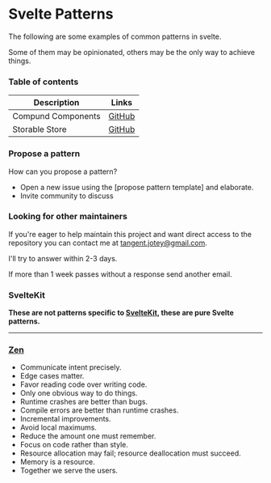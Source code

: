 # Svelte Patterns

The following are some examples of common patterns in svelte.

Some of them may be opinionated, others may be the only way to achieve things.

### Table of contents

| Description | Links |
|-----|-----|
| Compund Components | [GitHub](./compound-components/README.md) |
| Storable Store | [GitHub](./storable-store/README.md) |

### Propose a pattern

How can you propose a pattern?

- Open a new issue using the [propose pattern template] and elaborate.
- Invite community to discuss

### Looking for other maintainers

If you're eager to help maintain this project and want direct access to the repository you can contact me at [tangent.jotey@gmail.com](tangent.jotey@gmail.com).

I'll try to answer within 2-3 days.

If more than 1 week passes without a response send another email.

### SvelteKit

**These are not patterns specific to [SvelteKit](https://github.com/sveltejs/kit), these are pure Svelte patterns.**

---

### [Zen](https://ziglang.org/documentation/master/#Zen)
- Communicate intent precisely.
- Edge cases matter.
- Favor reading code over writing code.
- Only one obvious way to do things.
- Runtime crashes are better than bugs.
- Compile errors are better than runtime crashes.
- Incremental improvements.
- Avoid local maximums.
- Reduce the amount one must remember.
- Focus on code rather than style.
- Resource allocation may fail; resource deallocation must succeed.
- Memory is a resource.
- Together we serve the users.